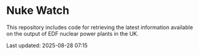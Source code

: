 # Nuke Watch

This repository includes code for retrieving the latest information available on the output of EDF nuclear power plants in the UK.

Last updated: 2025-08-28 07:15